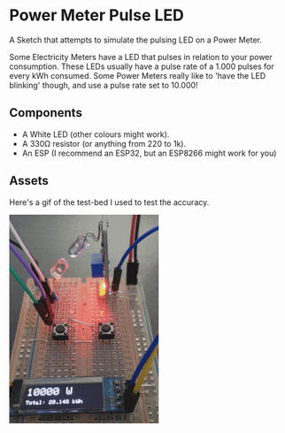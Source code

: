 Power Meter Pulse LED
=====================

A Sketch that attempts to simulate the pulsing LED on a Power Meter.

Some Electricity Meters have a LED that pulses in relation to your power consumption.
These LEDs usually have a pulse rate of a 1.000 pulses for every kWh consumed.
Some Power Meters really like to 'have the LED blinking' though, and use a pulse rate set to 10.000!

Components
----------

* A White LED (other colours might work).
* A 330Ω resistor (or anything from 220 to 1k).
* An ESP (I recommend an ESP32, but an ESP8266 might work for you)

Assets
------
Here's a gif of the test-bed I used to test the accuracy.

![pulse_led_test_bed](./assets/images/power_meter_test_bed.gif)

